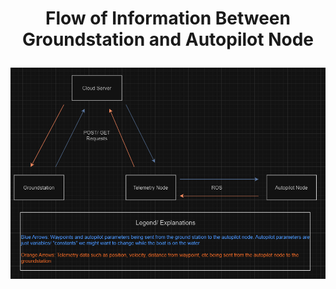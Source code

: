 # <p style="text-align: center;"> Flow of Information Between Groundstation and Autopilot Node </p>

![Flow of Information Between Groundstation and Autopilot Node](../images/diagram_of_groundstation_telemetry.png)